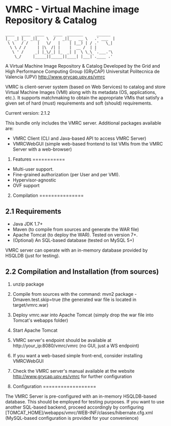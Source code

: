 VMRC - Virtual Machine image Repository &amp; Catalog
====

<!-- language: lang-none -->
    ____   ____  ____    ____  _______      ______  
    |_  _| |_  _||_   \  /   _||_   __ \   .' ___  |
     \ \   / /    |   \/   |    | |__) | / .'   \_|
      \ \ / /     | |\  /| |    |  __ /  | |
       \ ' /     _| |_\/_| |_  _| |  \ \_\ `.___.'\
        \_/     |_____||_____||____| |___|`.____ .'


 A Virtual Machine Image Repository & Catalog
 Developed by the Grid and High Performance Computing Group (GRyCAP)
 Universitat Politecnica de Valencia (UPV)
 http://www.grycap.upv.es/vmrc

 VMRC is client-server system (based on Web Services) to catalog and store Virtual Machine Images (VMI)
 along with its metadata (OS, applications, etc.). It supports matchmaking to obtain the appropriate VMIs
 that satisfy a given set of hard (must) requirements and soft (should) requirements.

 Current version: 2.1.2

 This bundle only includes the VMRC server. Additional packages available are:
   - VMRC Client (CLI and Java-based API to access VMRC Server)
   - VMRCWebGUI (simple web-based frontend to list VMIs from the VMRC Server with a web-browser)  

1. Features
===========
+ Multi-user support.
+ Fine-grained authorization (per User and per VMI).
+ Hypervisor-agnostic
+ OVF support


 2. Compilation
 ===============


 2.1  Requirements
 ----------------
  + Java JDK 1.7+
  + Maven (to compile from sources and generate the WAR file)  
  + Apache Tomcat (to deploy the WAR). Tested on version 7+.
  + (Optional) An SQL-based database (tested on MySQL 5+)

  VMRC server can operate with an in-memory database provided by HSQLDB (just for testing).

 2.2 Compilation and Installation (from sources)
 ---------------------------------------------

1. unzip package
2. Compile from sources with the command: mvn2 package -Dmaven.test.skip=true (the generated war file is located in target/vmrc.war)
3. Deploy vmrc.war into Apache Tomcat (simply drop the war file into Tomcat's webapps folder)
4. Start Apache Tomcat
5. VMRC server's endpoint should be available at http://your_ip:8080/vmrc/vmrc (no GUI, just a WS endpoint)
6. If you want a web-based simple front-end, consider installing VMRCWebGUI  
7. Check the VMRC server's manual available at the website http://www.grycap.upv.es/vmrc for further configuration



 3. Configuration
==================

The VMRC Server is pre-configured with an in-memory HSQLDB-based database. This should be employed for testing purposes.
If you want to use another SQL-based backend, proceed accordingly by configuring
[TOMCAT_HOME]/webapps/vmrc/WEB-INF/classes/hibernate.cfg.xml (MySQL-based configuration is provided for your convenience)
